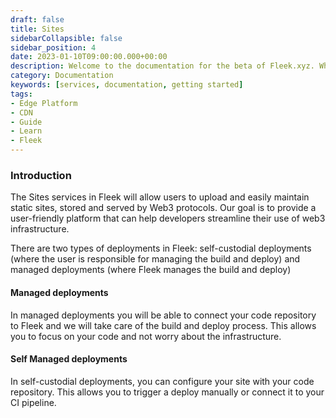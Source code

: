 ```yaml
---
draft: false
title: Sites
sidebarCollapsible: false
sidebar_position: 4
date: 2023-01-10T09:00:00.000+00:00
description: Welcome to the documentation for the beta of Fleek.xyz. Whether you are an expert or an absolute beginner, you'll find your answers here..
category: Documentation
keywords: [services, documentation, getting started]
tags:
- Edge Platform
- CDN
- Guide
- Learn
- Fleek
---
```


### Introduction

The Sites services in Fleek will allow users to upload and easily maintain static sites, stored and served by Web3 protocols. Our goal is to provide a user-friendly platform that can help developers streamline their use of web3 infrastructure.

There are two types of deployments in Fleek: self-custodial deployments (where the user is responsible for managing the build and deploy) and managed deployments (where Fleek manages the build and deploy)

#### Managed deployments

In managed deployments you will be able to connect your code repository to Fleek and we will take care of the build and deploy process. This allows you to focus on your code and not worry about the infrastructure.

#### Self Managed deployments

In self-custodial deployments, you can configure your site with your code repository. This allows you to trigger a deploy manually or connect it to your CI pipeline.